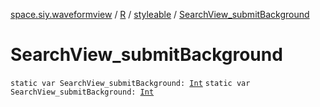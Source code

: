 [space.siy.waveformview](../../index.md) / [R](../index.md) / [styleable](index.md) / [SearchView_submitBackground](./-search-view_submit-background.md)

# SearchView_submitBackground

`static var SearchView_submitBackground: `[`Int`](https://kotlinlang.org/api/latest/jvm/stdlib/kotlin/-int/index.html)
`static var SearchView_submitBackground: `[`Int`](https://kotlinlang.org/api/latest/jvm/stdlib/kotlin/-int/index.html)